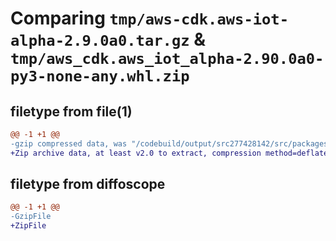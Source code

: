 # Comparing `tmp/aws-cdk.aws-iot-alpha-2.9.0a0.tar.gz` & `tmp/aws_cdk.aws_iot_alpha-2.90.0a0-py3-none-any.whl.zip`

## filetype from file(1)

```diff
@@ -1 +1 @@
-gzip compressed data, was "/codebuild/output/src277428142/src/packages/individual-packages/aws-iot/dist/python/aws-cdk.aws-iot-alpha-2.9.0a0.tar", last modified: Wed Jan 26 11:22:05 2022, max compression
+Zip archive data, at least v2.0 to extract, compression method=deflate
```

## filetype from diffoscope

```diff
@@ -1 +1 @@
-GzipFile
+ZipFile
```

